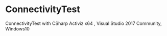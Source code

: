 # ConnectivityTest
 ConnectivityTest  with CSharp Activiz x64 , Visual Studio 2017 Community, Windows10
